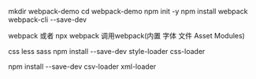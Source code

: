 mkdir webpack-demo
cd webpack-demo
npm init -y
npm install webpack webpack-cli --save-dev


webpack 或者 npx webpack  调用webpack(内置 字体 文件 Asset Modules)

css less sass
npm install --save-dev style-loader css-loader

npm install --save-dev csv-loader xml-loader